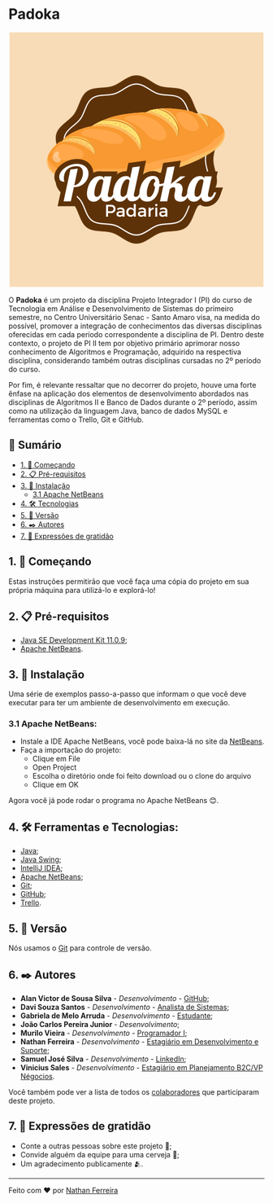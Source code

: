 # Padoka

<p align="center">
  <img src="./src/main/resources/imagens/Logo.png">
</p>

O **Padoka** é um projeto da disciplina Projeto Integrador I (PI) do curso de Tecnologia em Análise e Desenvolvimento de Sistemas do primeiro semestre, no Centro Universitário Senac - Santo Amaro visa, na medida do possível, promover a integração de conhecimentos das diversas disciplinas oferecidas em cada período correspondente a disciplina de PI. Dentro deste contexto, o projeto de PI II tem por objetivo primário aprimorar nosso conhecimento de Algoritmos e Programação, adquirido na respectiva disciplina, considerando também outras disciplinas cursadas no 2º período do curso.

Por fim, é relevante ressaltar que no decorrer do projeto, houve uma forte ênfase na aplicação dos elementos de desenvolvimento abordados nas disciplinas de Algoritmos II e Banco de Dados durante o 2º período, assim como na utilização da linguagem Java, banco de dados MySQL e ferramentas como o Trello, Git e GitHub.

## 📕 Sumário
  - [1. 🚀 Começando](#1--começando)
  - [2. 📋 Pré-requisitos](#2--pré-requisitos)
  - [3. 🔧 Instalação](#3--instalação)
     - [3.1 Apache NetBeans](#31-apache-netbeans)
  - [4. 🛠️ Tecnologias](#4-%EF%B8%8F-ferramentas-e-tecnologias)
  - [5. 📌 Versão](#5--versão)
  - [6. ✒️ Autores](#6-%EF%B8%8F-autores)
  - [7. 🎁 Expressões de gratidão](#7--expressões-de-gratidão)
 

## 1. 🚀 Começando
Estas instruções permitirão que você faça uma cópia do projeto em sua própria máquina para utilizá-lo e explorá-lo!

## 2. 📋 Pré-requisitos
- [Java SE Development Kit 11.0.9](https://www.oracle.com/br/java/technologies/javase/jdk11-archive-downloads.html);
- [Apache NetBeans](https://netbeans.apache.org/).


## 3. 🔧 Instalação
Uma série de exemplos passo-a-passo que informam o que você deve executar para ter um ambiente de desenvolvimento em execução.


### 3.1 Apache NetBeans:
- Instale a IDE Apache NetBeans, você pode baixa-lá no site da [NetBeans](https://netbeans.apache.org/download/index.html).
- Faça a importação do projeto:
  - Clique em File
  - Open Project
  - Escolha o diretório onde foi feito download ou o clone do arquivo
  - Clique em OK
 
Agora você já pode rodar o programa no Apache NetBeans 😊.


## 4. 🛠️ Ferramentas e Tecnologias:
- [Java](https://www.java.com/pt-BR/);
- [Java Swing](https://docs.oracle.com/javase/tutorial/uiswing/);
- [IntelliJ IDEA](https://www.jetbrains.com/pt-br/idea/);
- [Apache NetBeans](https://netbeans.apache.org/download/index.html);
- [Git](https://git-scm.com/);
- [GitHub](https://github.com/);
- [Trello](https://trello.com/).


## 5. 📌 Versão
Nós usamos o [Git](https://git-scm.com/) para controle de versão.


## 6. ✒️ Autores
* **Alan Victor de Sousa Silva** - *Desenvolvimento* - [GitHub](https://github.com/4lann);
* **Davi Souza Santos** - *Desenvolvimento* - [Analista de Sistemas](https://www.linkedin.com/in/davi-souza-72a7b51b4/);
* **Gabriela de Melo Arruda** - *Desenvolvimento* - [Estudante](https://www.linkedin.com/in/gabriela-melo-arruda);
* **João Carlos Pereira Junior** - *Desenvolvimento*;
* **Murilo Vieira** - *Desenvolvimento* - [Programador I](https://www.linkedin.com/in/murilo-augusto-vieira-957aab202/);
* **Nathan Ferreira** - *Desenvolvimento* - [Estagiário em Desenvolvimento e Suporte](https://www.linkedin.com/in/nathan-ferreira-97a355231/);
* **Samuel José Silva** - *Desenvolvimento* - [LinkedIn](https://www.linkedin.com/in/samuel-jos%C3%A9-silva-50545b16a/);
* **Vinicius Sales** - *Desenvolvimento* - [Estagiário em Planejamento B2C/VP Négocios](https://www.linkedin.com/in/vinisl/).

Você também pode ver a lista de todos os [colaboradores](https://github.com/SJS09/PdvPadaria/graphs/contributors) que participaram deste projeto.


## 7. 🎁 Expressões de gratidão
* Conte a outras pessoas sobre este projeto 📢;
* Convide alguém da equipe para uma cerveja 🍺;
* Um agradecimento publicamente 🫂.


---
Feito com ❤️ por [Nathan Ferreira](https://github.com/nferreira1)
